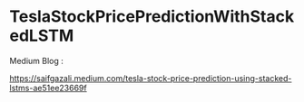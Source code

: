 # TeslaStockPricePredictionWithStackedLSTM

Medium Blog :

https://saifgazali.medium.com/tesla-stock-price-prediction-using-stacked-lstms-ae51ee23669f
